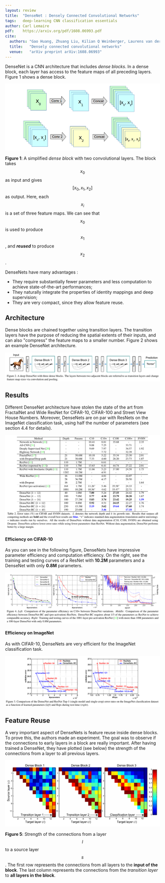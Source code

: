 ```yaml
---
layout: review
title:  "DenseNet : Densely Connected Convolutional Networks"
tags:   deep-learning CNN classification essentials
author: Carl Lemaire
pdf:    https://arxiv.org/pdf/1608.06993.pdf
cite:
  authors: "Gao Huang, Zhuang Liu, Kilian Q Weinberger, Laurens van der Maaten"
  title:   "Densely connected convolutional networks"
  venue:   "arXiv preprint arXiv:1608.06993"
---
```


DenseNet is a CNN architecture that includes _dense blocks_. In a dense block, each layer has access to the feature maps of all preceding layers. Figure 1 shows a dense block.

![](/article/images/densenet/denseblock.png)

**Figure 1**: A simplified _dense block_ with two convolutional layers. The block takes $$ x_0 $$ as input and gives $$ [x_0,x_1,x_2] $$ as output. Here, each $$ x_i $$ is a set of three feature maps. We can see that $$ x_0 $$ is used to produce $$ x_1 $$, and **_reused_** to produce $$ x_2 $$.

DenseNets have many advantages :

* They require substantially fewer parameters and less computation to achieve state-of-the-art performances;
* They naturally integrate the properties of identity mappings and deep supervision;
* They are very compact, since they allow feature reuse.

## Architecture

Dense blocks are chained together using transition layers. The transition layers have the purpose of reducing the spatial extents of their inputs, and can also "compress" the feature maps to a smaller number. Figure 2 shows an example DenseNet architecture.

![](/article/images/densenet/fig2.png)

## Results

Different DenseNet architecture have stolen the state of the art from FractalNet and Wide ResNet for CIFAR-10, CIFAR-100 and Street View House Numbers. Moreover, DenseNets are on par with ResNets on the ImageNet classification task, using half the number of parameters (see section 4.4 for details).

![](/article/images/densenet/table2.png)

#### Efficiency on CIFAR-10

As you can see in the following figure, DenseNets have impressive parameter efficiency and computation efficiency. On the right, see the training and testing curves of a ResNet with **10.2M** parameters and a DenseNet with only **0.8M** parameters.

![](/article/images/densenet/fig4.png)

#### Efficiency on ImageNet

As with CIFAR-10, DenseNets are very efficient for the ImageNet classification task.

![](/article/images/densenet/fig3.png)

## Feature Reuse

A very important aspect of DenseNets is feature reuse inside dense blocks. To prove this, the authors made an experiment. The goal was to observe if the connections to early layers in a block are really important. After having trained a DenseNet, they have plotted (see below) the strength of the connections from a layer to all previous layers.

![](/article/images/densenet/fig5.png)

**Figure 5**: Strength of the connections from a layer $$ l $$ to a source layer $$ s $$. The first row represents the connections from all layers to the **input of the block**. The last column represents the connections from the _transition layer_ to **all layers in the block**.
